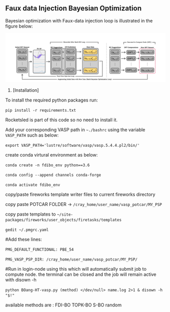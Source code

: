 ## Faux data Injection Bayesian Optimization

Bayesian optimization with Faux-data injection loop is illustrated in the figure below: 

![image info](img/bo_loop.png)

1. [Installation]

To install the required python packages run: 

`pip install -r requirements.txt`

Rocketsled is part of this code so no need to install it. 

Add your corresponding VASP path in `~./bashrc` using the variable `VASP_PATH` such as below:

`export VASP_PATH='lustre/software/vasp/vasp.5.4.4.pl2/bin/'`

create conda virtural environment as below:

`conda create -n fdibo_env python==3.6`

`conda config --append channels conda-forge`

`conda activate fdibo_env`


copy/paste fireworks template writer files to current fireworks directory

copy paste POTCAR FOLDER -> `/cray_home/user_name/vasp_potcar/MY_PSP`

copy paste templates to `~/site-packages/fireworks/user_objects/firetasks/templates`

`gedit ~/.pmgrc.yaml`

#Add these lines:

`PMG_DEFAULT_FUNCTIONAL: PBE_54`

`PMG_VASP_PSP_DIR: /cray_home/user_name/vasp_potcar/MY_PSP/`

#Run in login-node using this which will automatically submit job to compute node. the terminal can be closed and the job will remain active with disown -h

`python BOang-HT-vasp.py (method) </dev/null> name.log 2>1 & disown -h "$!"`

available methods are : FDI-BO
                       TOPK-BO
                       S-BO
                       random
